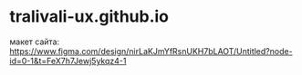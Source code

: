 # tralivali-ux.github.io

макет сайта: https://www.figma.com/design/nirLaKJmYfRsnUKH7bLAOT/Untitled?node-id=0-1&t=FeX7h7Jewj5ykqz4-1
